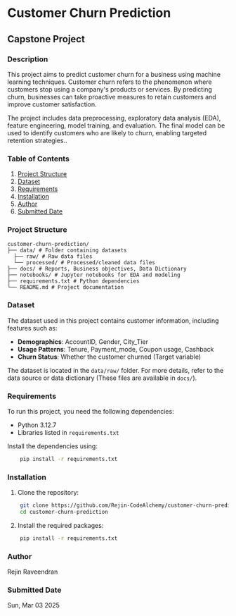 # **Customer Churn Prediction**
## **Capstone Project**

### Description
This project aims to predict customer churn for a business using machine learning techniques. Customer churn refers to the phenomenon where customers stop using a company's products or services. By predicting churn, businesses can take proactive measures to retain customers and improve customer satisfaction.

The project includes data preprocessing, exploratory data analysis (EDA), feature engineering, model training, and evaluation. The final model can be used to identify customers who are likely to churn, enabling targeted retention strategies..

### Table of Contents
1. [Project Structure](#project-structure)
2. [Dataset](#dataset)
3. [Requirements](#requirements)
4. [Installation](#installation)
5. [Author](#author)
6. [Submitted Date](#submitted-date)

### Project Structure
```
customer-churn-prediction/
├── data/ # Folder containing datasets
  ├── raw/ # Raw data files
  └── processed/ # Processed/cleaned data files
├── docs/ # Reports, Business objectives, Data Dictionary
├── notebooks/ # Jupyter notebooks for EDA and modeling
├── requirements.txt # Python dependencies
└── README.md # Project documentation
```
### Dataset
The dataset used in this project contains customer information, including features such as:

- **Demographics**: AccountID, Gender, City_Tier
- **Usage Patterns**: Tenure, Payment_mode, Coupon usage, Cashback
- **Churn Status**: Whether the customer churned (Target variable)

The dataset is located in the `data/raw/` folder. For more details, refer to the data source or data dictionary (These files are available in `docs/`).

### Requirements
To run this project, you need the following dependencies:
- Python 3.12.7
- Libraries listed in `requirements.txt`

Install the dependencies using:
```bash
    pip install -r requirements.txt
```

### Installation
1. Clone the repository:
```bash
    git clone https://github.com/Rejin-CodeAlchemy/customer-churn-prediction.git
    cd customer-churn-prediction
```

2. Install the required packages:
```bash
    pip install -r requirements.txt
```

### Author
Rejin Raveendran

### Submitted Date
Sun, Mar 03 2025
